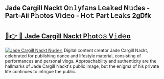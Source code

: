 ## Jade Cargill Nackt O𝚗𝚕yf𝚊ns L𝚎a𝚔ed N𝚞𝚍es - Part-Aii P𝚑𝚘tos Vi𝚍𝚎o - H𝚘𝚝 Part L𝚎a𝚔s 2gDfk

# <h2><a href="http://kf9vu1.oniu.top/?m=Jade+Cargill+Nackt">🔗👉 🔴 Jade Cargill Nackt P𝚑ot𝚘𝚜 V𝚒d𝚎o</a></h2>

[![Jade Cargill Nackt Nu𝚍e𝚜](https://i.imgur.com/0qMVB7G.gif)](http://kf9vu1.oniu.top/?m=Jade+Cargill+Nackt)
Digital content creator Jade Cargill Nackt, celebrated for publishing dance and lifestyle material, consisting of performances and personal vlogs. Approachability and authenticity are the hallmarks of Jade Cargill Nackt's public image, but the enigma of his private life continues to intrigue the public.  
